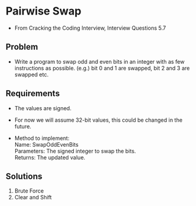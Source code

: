 # Pairwise Swap
- From Cracking the Coding Interview, Interview Questions 5.7

## Problem
- Write a program to swap odd and even bits in an integer with as few instructions
as possible. (e.g.) bit 0 and 1 are swapped, bit 2 and 3 are swapped etc.

## Requirements
- The values are signed.
- For now we will assume 32-bit values, this could be changed in the future.

- Method to implement:  
Name: SwapOddEvenBits  
Parameters: The signed integer to swap the bits.  
Returns: The updated value.

## Solutions
1. Brute Force
2. Clear and Shift